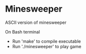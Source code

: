 # Minesweeper
ASCII version of minesweeper

On Bash terminal
- Run 'make' to compile executable
- Run './minesweeper' to play game